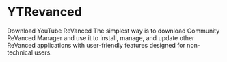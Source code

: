 # YTRevanced
Download YouTube ReVanced
The simplest way is to download Community ReVanced Manager and use it to install, manage, and update other ReVanced applications with user-friendly features designed for non-technical users.
